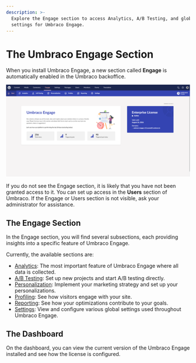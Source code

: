 ```yaml
---
description: >-
  Explore the Engage section to access Analytics, A/B Testing, and global
  settings for Umbraco Engage.
---
```


# The Umbraco Engage Section

When you install Umbraco Engage, a new section called **Engage** is automatically enabled in the Umbraco backoffice.

![](../../.gitbook/assets/engage-engage-section-2.png)

If you do not see the Engage section, it is likely that you have not been granted access to it. You can set up access in the **Users** section of Umbraco. If the Engage or Users section is not visible, ask your administrator for assistance.

## The Engage Section

In the Engage section, you will find several subsections, each providing insights into a specific feature of Umbraco Engage.

Currently, the available sections are:

* [Analytics](../analytics/): The most important feature of Umbraco Engage where all data is collected.
* [A/B Testing](../ab-testing/): Set up new projects and start A/B testing directly.
* [Personalization](../personalization/): Implement your marketing strategy and set up your personalizations.
* [Profiling](../profiling/): See how visitors engage with your site.
* [Reporting](../reporting.md): See how your optimizations contribute to your goals.
* [Settings](../settings/): View and configure various global settings used throughout Umbraco Engage.

## The Dashboard

On the dashboard, you can view the current version of the Umbraco Engage installed and see how the license is configured.

